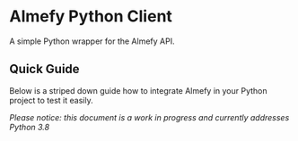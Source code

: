 # Almefy Python Client

A simple Python wrapper for the Almefy API.

## Quick Guide

Below is a striped down guide how to integrate Almefy in your Python project to test it easily.

_Please notice: this document is a work in progress and currently addresses Python 3.8_


